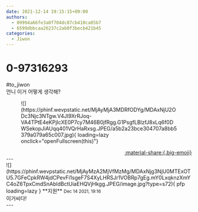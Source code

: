 ```yaml
---
date: 2021-12-14 19:15:15+09:00
authors:
  - 09994a66fe3a0f704dc87cb410ca05b7
  - 6599dbbcaa26237c2ab0f3becb421b45
categories:
  - Jiwon
---
```


# 0-97316293

<div class="post-container" markdown="1">
<div class="content-container md-sidebar__scrollwrap" markdown="1">

\#to_jiwon <br>언니 이거 어떻게 생각해?
<figure markdown="1">
![](https://phinf.wevpstatic.net/MjAyMjA3MDRfODYg/MDAxNjU2ODc3Njc3NTgw.V4Jl9XrRJoq-VA4TPtE4eKPjIcXE0P7cy7M46B0jfRgg.G1PsgfLBlzfJ8xLq6f0DWSekopJiAUqq401VQrHaRxsg.JPEG/a5b2a23bce304707a8bb5379a079a65c007.jpg){ loading=lazy onclick="openFullscreen(this)"}
</figure>


</div>
</div>

<div style="text-align: right;" markdown="1">
<a href="https://weverse.io/fromis9/fanpost/0-97316293" style="text-align: right;">:material-share:{.big-emoji}</a>
</div>
---

<div class="comments-container md-sidebar__scrollwrap" markdown="1">
<div class="comment" markdown="1">
<div class='id-container' markdown="1">
![](https://phinf.wevpstatic.net/MjAyMzA2MjVfMzMg/MDAxNjg3NjU0MTExOTU5.7GFeCpkRW4jdCPevFi1sgeF7S4XyLHRSJr1VOBRp7gEg.mY0LxqknzXmYC4oZ6TpxCmdSnAbldBctUiaEHQVjHkgg.JPEG/image.jpg?type=s72){ pfp loading=lazy }
**<span class="artist">지원</span>** <small>Dec 14 2021, 19:16</small><br>
</div>
<div class='comment-body' markdown="1">
이거씨다!
</div>
</div>
</div>
---

